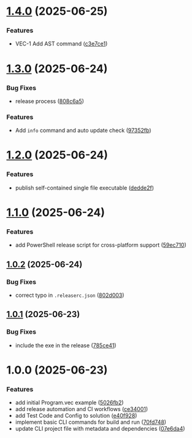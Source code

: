 # [1.4.0](https://github.com/DuncanMcPherson/vectra-cli/compare/v1.3.0...v1.4.0) (2025-06-25)


### Features

* VEC-1 Add AST command ([c3e7ce1](https://github.com/DuncanMcPherson/vectra-cli/commit/c3e7ce1ce4ab6151d11318434fe0e9cb2c78e910))

# [1.3.0](https://github.com/DuncanMcPherson/vectra-cli/compare/v1.2.0...v1.3.0) (2025-06-24)


### Bug Fixes

* release process ([808c6a5](https://github.com/DuncanMcPherson/vectra-cli/commit/808c6a5ab622f222c1797ca9d56bf1d17ef45060))


### Features

* Add `info` command and auto update check ([97352fb](https://github.com/DuncanMcPherson/vectra-cli/commit/97352fb0e0324ccea344ea34b368c479fadcd028))

# [1.2.0](https://github.com/DuncanMcPherson/vectra-cli/compare/v1.1.0...v1.2.0) (2025-06-24)


### Features

* publish self-contained single file executable ([dedde2f](https://github.com/DuncanMcPherson/vectra-cli/commit/dedde2f121813c97bbe3c03cb30a4755fddf06e4))

# [1.1.0](https://github.com/DuncanMcPherson/vectra-cli/compare/v1.0.2...v1.1.0) (2025-06-24)


### Features

* add PowerShell release script for cross-platform support ([59ec710](https://github.com/DuncanMcPherson/vectra-cli/commit/59ec710d99dfa5eabe281f526e6e072df8a47cab))

## [1.0.2](https://github.com/DuncanMcPherson/vectra-cli/compare/v1.0.1...v1.0.2) (2025-06-24)


### Bug Fixes

* correct typo in `.releaserc.json` ([802d003](https://github.com/DuncanMcPherson/vectra-cli/commit/802d0032e60f2d72200e1565c81316fd671650ec))

## [1.0.1](https://github.com/DuncanMcPherson/vectra-cli/compare/v1.0.0...v1.0.1) (2025-06-23)


### Bug Fixes

* include the exe in the release ([785ce41](https://github.com/DuncanMcPherson/vectra-cli/commit/785ce41547e8207f81bff0928159c16178642274))

# 1.0.0 (2025-06-23)


### Features

* add initial Program.vec example ([5026fb2](https://github.com/DuncanMcPherson/vectra-cli/commit/5026fb259f02e735212d9784e434e49f8c5cbe5c))
* add release automation and CI workflows ([ce34001](https://github.com/DuncanMcPherson/vectra-cli/commit/ce34001fc6798a0e0896a603fe5841be6adc4ef6))
* add Test Code and Config to solution ([e40f928](https://github.com/DuncanMcPherson/vectra-cli/commit/e40f928b8ca3ce9397693889ab3cff30b9840da1))
* implement basic CLI commands for build and run ([70fd748](https://github.com/DuncanMcPherson/vectra-cli/commit/70fd7488a0623c62c640672213125c301769fadc))
* update CLI project file with metadata and dependencies ([07e6da4](https://github.com/DuncanMcPherson/vectra-cli/commit/07e6da448c89c91f75fd177698543235ef7729be))
